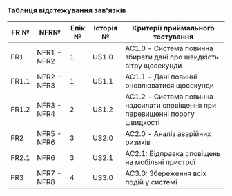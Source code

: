 ### Таблиця відстежування зав'язків

| FR №  | NFR№           | Епік № | Історія №         | Критерії приймального тестування                                  |
|-------|----------------|--------|-------------------|-------------------------------------------------------------------|
| FR1   | NFR1 - NFR2  | 1      | US1.0    | AC1.0 -  Система повинна збирати дані про швидкість вітру щосекунди                      |
| FR1.1 | NFR2 - NFR3| 1      | US1.1             | AC1.1 - Дані повинні оновлюватися  щосекунди                                |
| FR1.2 | NFR3 - NFR4| 2      | US1.2             | AC1.2 - Система повинна надсилати сповіщення при перевищенні порогу швидкості   |
| FR2   | NFR5 - NFR6  | 3      | US2.0     | AC2.0 - Аналіз аварійних ризиків                |
| FR2.1 | NFR6  | 3      | US2.1             | AC2.1: Відправка сповіщень на мобільні пристрої                     |
| FR3   | NFR7 - NFR8  | 4      | US3.0   | AC3.0: Збереження всіх подій у системі                         |
